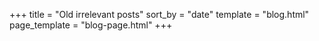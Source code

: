 +++
title = "Old irrelevant posts"
sort_by = "date"
template = "blog.html"
page_template = "blog-page.html"
+++
